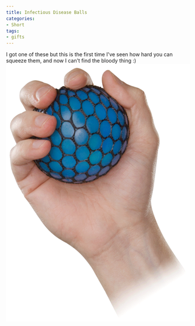 ```yaml
---
title: Infectious Disease Balls
categories:
- Short
tags:
- gifts
---
```


I got one of these but this is the first time I've seen how hard you can squeeze them, and now I can't find the bloody thing :) 
![](/images/static_52001c0be4b09bc7c9f838c9_52224ed3e4b0ba9919a3e0e1_55184c4ce4b0ae548a817648_1427655769361__img.gif)
